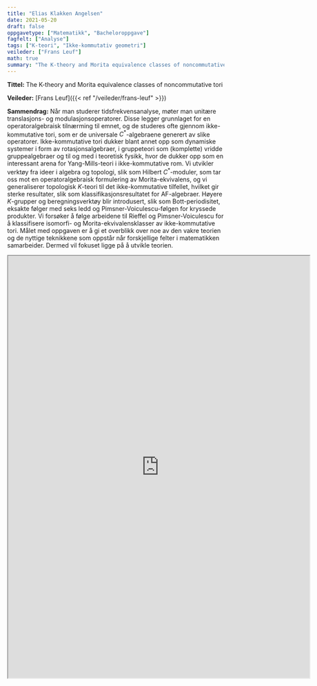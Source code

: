 ```yaml
---
title: "Elias Klakken Angelsen"
date: 2021-05-20
draft: false
oppgavetype: ["Matematikk", "Bacheloroppgave"]
fagfelt: ["Analyse"]
tags: ["K-teori", "Ikke-kommutativ geometri"]
veileder: ["Frans Leuf"]
math: true 
summary: "The K-theory and Morita equivalence classes of noncommutative tori"
---
```


**Tittel:** The K-theory and Morita equivalence classes of noncommutative tori

**Veileder:** [Frans Leuf]({{< ref "/veileder/frans-leuf" >}}) 

**Sammendrag:** Når man studerer tidsfrekvensanalyse, møter man unitære translasjons- og modulasjonsoperatorer. Disse legger grunnlaget for en operatoralgebraisk tilnærming til emnet, og de studeres ofte gjennom ikke-kommutative tori, som er de universale $C^\ast$-algebraene generert av slike operatorer. Ikke-kommutative tori dukker blant annet opp som dynamiske systemer i form av rotasjonsalgebraer, i gruppeteori som (komplette) vridde gruppealgebraer og til og med i teoretisk fysikk, hvor de dukker opp som en interessant arena for Yang-Mills-teori i ikke-kommutative rom. Vi utvikler verktøy fra ideer i algebra og topologi, slik som Hilbert $C^\ast$-moduler, som tar oss mot en operatoralgebraisk formulering av Morita-ekvivalens, og vi generaliserer topologisk $K$-teori til det ikke-kommutative tilfellet, hvilket gir sterke resultater, slik som klassifikasjonsresultatet for AF-algebraer. Høyere $K$-grupper og beregningsverktøy blir introdusert, slik som Bott-periodisitet, eksakte følger med seks ledd og Pimsner-Voiculescu-følgen for kryssede produkter. Vi forsøker å følge arbeidene til Rieffel og Pimsner-Voiculescu for å klassifisere isomorfi- og Morita-ekvivalensklasser av ikke-kommutative tori. Målet med oppgaven er å gi et overblikk over noe av den vakre teorien og de nyttige teknikkene som oppstår når forskjellige felter i matematikken samarbeider. Dermed vil fokuset ligge på å utvikle teorien.

<iframe src="https://drive.google.com/file/d/1NGVrbbN6R62OnjAru9n9apsmvDFZG_wu/preview" width="700" height="980" allow="autoplay"></iframe>

